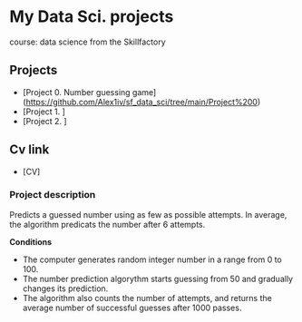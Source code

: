 # My Data Sci. projects

course: data science from the Skillfactory

## Projects

* [Project 0. Number guessing game] (https://github.com/Alex1iv/sf_data_sci/tree/main/Project%200)
* [Project 1. ] 
* [Project 2. ] 

## Cv link
* [CV] 

### Project description
Predicts a guessed number using as few as possible attempts. In average, the algorithm predicats the number after 6 attempts.

**Conditions**
- The computer generates random integer number in a range from 0 to 100. 
- The number prediction algorythm starts guessing from 50 and gradually changes its prediction. 
- The algorithm also counts the number of attempts, and returns the average number of successful guesses after 1000 passes.